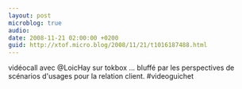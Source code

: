 ```yaml
---
layout: post
microblog: true
audio: 
date: 2008-11-21 02:00:00 +0200
guid: http://xtof.micro.blog/2008/11/21/t1016187488.html
---
```

vidéocall avec @LoicHay sur tokbox ... bluffé par les perspectives de scénarios d'usages pour la relation client. #videoguichet
